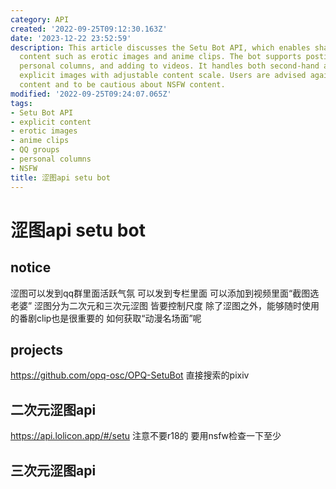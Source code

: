 ```yaml
---
category: API
created: '2022-09-25T09:12:30.163Z'
date: '2023-12-22 23:52:59'
description: This article discusses the Setu Bot API, which enables sharing of explicit
  content such as erotic images and anime clips. The bot supports posting in QQ groups,
  personal columns, and adding to videos. It handles both second-hand and third-hand
  explicit images with adjustable content scale. Users are advised against using R18
  content and to be cautious about NSFW content.
modified: '2022-09-25T09:24:07.065Z'
tags:
- Setu Bot API
- explicit content
- erotic images
- anime clips
- QQ groups
- personal columns
- NSFW
title: 涩图api setu bot
---
```


# 涩图api setu bot

## notice
涩图可以发到qq群里面活跃气氛 可以发到专栏里面 可以添加到视频里面“截图选老婆”
涩图分为二次元和三次元涩图 皆要控制尺度
除了涩图之外，能够随时使用的番剧clip也是很重要的 如何获取“动漫名场面”呢

## projects

https://github.com/opq-osc/OPQ-SetuBot 直接搜索的pixiv

## 二次元涩图api
https://api.lolicon.app/#/setu 注意不要r18的 要用nsfw检查一下至少

## 三次元涩图api

